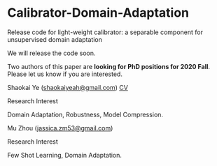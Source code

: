 # Calibrator-Domain-Adaptation
Release code for light-weight calibrator: a separable component for unsupervised domain adaptation


We will release the code soon.


Two authors of this paper are __looking for PhD positions for 2020 Fall__. Please let us know if you are interested.


Shaokai Ye (shaokaiyeah@gmail.com) [CV](http://bit.ly/2r333io)

Research Interest

Domain Adaptation, Robustness, Model Compression.

Mu Zhou (jassica.zm53@gmail.com)

Research Interest

Few Shot Learning, Domain Adaptation.
